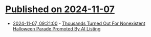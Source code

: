 # [Published on 2024-11-07](index.md)

* [2024-11-07, 09:21:00](https://soylentnews.org/article.pl?sid=24/11/05/1951213&from=rss) - [Thousands Turned Out For Nonexistent Halloween Parade Promoted By AI Listing](https://soylentnews.org/article.pl?sid=24/11/05/1951213&from=rss)
